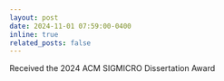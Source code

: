 ```yaml
---
layout: post
date: 2024-11-01 07:59:00-0400
inline: true
related_posts: false
---
```


Received the 2024 ACM SIGMICRO Dissertation Award